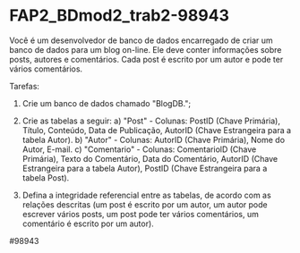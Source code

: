 # FAP2_BDmod2_trab2-98943

Você é um desenvolvedor de banco de dados encarregado de criar um banco de dados para um blog on-line. Ele deve conter informações sobre posts, autores e comentários. Cada post é escrito por um autor e pode ter vários comentários.

Tarefas:
1. Crie um banco de dados chamado "BlogDB.";

2. Crie as tabelas a seguir:
	a) "Post" - Colunas: PostID (Chave Primária), Título, Conteúdo, Data de Publicação, AutorID (Chave Estrangeira para a tabela Autor).
	b) "Autor" - Colunas: AutorID (Chave Primária), Nome do Autor, E-mail.
	c) "Comentario" - Colunas: ComentariolD (Chave Primária), Texto do Comentário, Data do Comentário, AutorID (Chave Estrangeira para a tabela Autor), PostID (Chave Estrangeira para a tabela Post).

3. Defina a integridade referencial entre as tabelas, de acordo com as relações descritas (um post é escrito por um autor, um autor pode escrever vários posts, um post pode ter vários comentários, um comentário é escrito por um autor).

#98943
